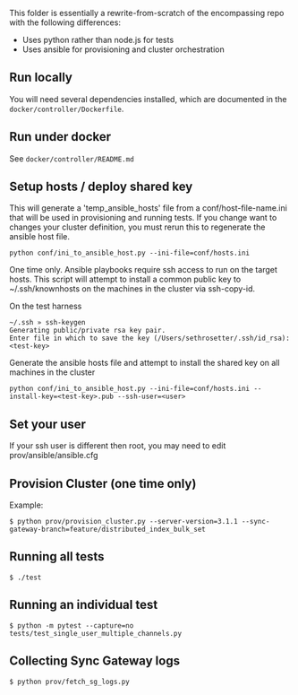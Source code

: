 
This folder is essentially a rewrite-from-scratch of the encompassing repo with the following differences:

* Uses python rather than node.js for tests
* Uses ansible for provisioning and cluster orchestration

## Run locally

You will need several dependencies installed, which are documented in the `docker/controller/Dockerfile`.

## Run under docker

See `docker/controller/README.md`

## Setup hosts / deploy shared key

This will generate a 'temp_ansible_hosts' file from a conf/host-file-name.ini that will be used in provisioning and running tests.
If you change want to changes your cluster definition, you must rerun this to regenerate the ansible host file.

```
python conf/ini_to_ansible_host.py --ini-file=conf/hosts.ini
```

One time only. Ansible playbooks require ssh access to run on the target hosts. 
This script will attempt to install a common public key to ~/.ssh/knownhosts on the machines in the cluster
via ssh-copy-id. 

On the test harness

```
~/.ssh » ssh-keygen
Generating public/private rsa key pair.
Enter file in which to save the key (/Users/sethrosetter/.ssh/id_rsa):<test-key>
```

Generate the ansible hosts file and attempt to install the shared key on all machines in the cluster

```
python conf/ini_to_ansible_host.py --ini-file=conf/hosts.ini --install-key=<test-key>.pub --ssh-user=<user>
```

## Set your user

If your ssh user is different then root, you may need to edit prov/ansible/ansible.cfg

## Provision Cluster (one time only)

Example:

```
$ python prov/provision_cluster.py --server-version=3.1.1 --sync-gateway-branch=feature/distributed_index_bulk_set
```

## Running all tests

```
$ ./test
```

## Running an individual test

```
$ python -m pytest --capture=no tests/test_single_user_multiple_channels.py
```

## Collecting Sync Gateway logs

```
$ python prov/fetch_sg_logs.py
```
